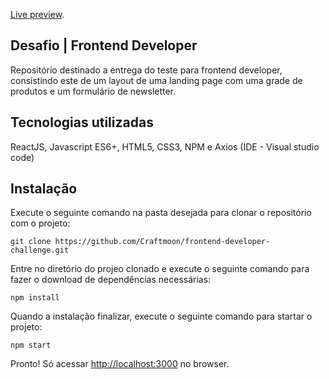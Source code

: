 
[Live preview](https://linx-fe-dev-challenge.herokuapp.com).

## Desafio | Frontend Developer

Repositório destinado a entrega do teste para frontend developer, consistindo este de um layout de uma landing page com uma grade de produtos e um formulário de newsletter. 

## Tecnologias utilizadas

ReactJS, Javascript ES6+, HTML5, CSS3, NPM e Axios (IDE - Visual studio code)

## Instalação

Execute o seguinte comando na pasta desejada para clonar o repositório com o projeto:

```
git clone https://github.com/Craftmoon/frontend-developer-challenge.git
```

Entre no diretório do projeo clonado e execute o seguinte comando para fazer o download de dependências necessárias:

```
npm install
```
Quando a instalação finalizar, execute o seguinte comando para startar o projeto:

```
npm start
```
 Pronto! Só acessar [http://localhost:3000](http://localhost:3000) no browser.
